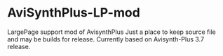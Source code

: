 # AviSynthPlus-LP-mod
LargePage support mod of AvisynthPlus
Just a place to keep source file and may be builds for release.
Currently based on Avisynth-Plus 3.7 release.
